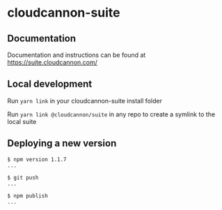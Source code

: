 # cloudcannon-suite

## Documentation
Documentation and instructions can be found at https://suite.cloudcannon.com/

## Local development
Run `yarn link` in your cloudcannon-suite install folder

Run `yarn link @cloudcannon/suite` in any repo to create a symlink to the local suite

## Deploying a new version

```
$ npm version 1.1.7
...

$ git push
...

$ npm publish
...
```
